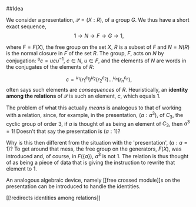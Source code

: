 ##Idea

We consider a presentation, $\mathcal{P} = (X : R)$, of a group $G$. We thus have a 
short exact sequence,
$$1\to N \to F \to G \to 1,$$ 

where $F = F(X)$, the free group on the set $X$, $R$ is a 
subset of $F$ and $N = N(R)$ is the normal closure in $F$ of the set $R$.  The group, 
$F$, acts on $N$ by conjugation: ${}^u c = ucu^{-1}$,  $c\in N$, $u \in F$, and the elements of $N$ are words in the conjugates of the elements of $R$:

$$c = {}^{u_1}(r_1^{\varepsilon_1}){}^{u_2}(r_2^{\varepsilon_2})\ldots 
{}^{u_n}(r_n^{\varepsilon_n}),$$
often says such elements are _consequences_ of 
$R$.  Heuristically, an **identity among the relations** of $\mathcal{P}$ is such an element, $c$, which equals 1.  

The problem of what this actually _means_ is analogous to that of working with a relation, since, for example, in the presentation, $( a : a^3)$, of $C_3$, the cyclic group of order 3, if $a$ is thought of as being an element of $C_3$, then $a^3 = 1$! Doesn't that say the presentation is $( a : 1)$?

Why is this then different from the situation with the 'presentation', $( a : a = 1)$?  To get around that mess, the 
free group on the generators, $F(X)$, was introduced and, of course, in $F(\{a\})$, $a^3$ is not 1. The relation is thus thought of as being a piece of data that is giving the instruction to rewrite that element to 1.

 An analogous algebraic device, namely [[free crossed module]]s on the presentation can be introduced  to handle the 
identities. 

[[!redirects identities among relations]] 
